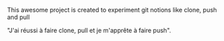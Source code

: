 This awesome project is created to experiment git notions like clone, push and pull

"J'ai réussi à faire clone, pull et je m'apprête à faire push".

